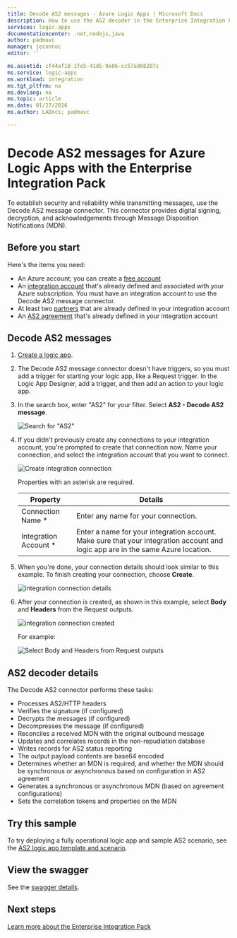 ```yaml
---
title: Decode AS2 messages - Azure Logic Apps | Microsoft Docs
description: How to use the AS2 decoder in the Enterprise Integration Pack for Azure Logic Apps
services: logic-apps
documentationcenter: .net,nodejs,java
author: padmavc
manager: jeconnoc
editor: ''

ms.assetid: cf44af18-1fe5-41d5-9e06-cc57a968207c
ms.service: logic-apps
ms.workload: integration
ms.tgt_pltfrm: na
ms.devlang: na
ms.topic: article
ms.date: 01/27/2016
ms.author: LADocs; padmavc

---
```

# Decode AS2 messages for Azure Logic Apps with the Enterprise Integration Pack 

To establish security and reliability while transmitting messages, use the Decode AS2 message connector. 
This connector provides digital signing, decryption, and acknowledgements through Message Disposition Notifications (MDN).

## Before you start

Here's the items you need:

* An Azure account; you can create a [free account](https://azure.microsoft.com/free)
* An [integration account](logic-apps-enterprise-integration-create-integration-account.md) 
that's already defined and associated with your Azure subscription. 
You must have an integration account to use the Decode AS2 message connector.
* At least two [partners](logic-apps-enterprise-integration-partners.md) 
that are already defined in your integration account
* An [AS2 agreement](logic-apps-enterprise-integration-as2.md) 
that's already defined in your integration account

## Decode AS2 messages

1. [Create a logic app](../logic-apps/quickstart-create-first-logic-app-workflow.md).

2. The Decode AS2 message connector doesn't have triggers, 
so you must add a trigger for starting your logic app, like a Request trigger. 
In the Logic App Designer, add a trigger, and then add an action to your logic app.

3.	In the search box, enter "AS2" for your filter. 
Select **AS2 - Decode AS2 message**.
   
    ![Search for "AS2"](media/logic-apps-enterprise-integration-as2-decode/as2decodeimage1.png)

4. If you didn't previously create any connections to your integration account, 
you're prompted to create that connection now. Name your connection, 
and select the integration account that you want to connect.
   
    ![Create integration connection](media/logic-apps-enterprise-integration-as2-decode/as2decodeimage2.png)

	Properties with an asterisk are required.

	| Property | Details |
	| --- | --- |
	| Connection Name * |Enter any name for your connection. |
	| Integration Account * |Enter a name for your integration account. Make sure that your integration account and logic app are in the same Azure location. |

5.	When you're done, your connection details should look similar to this example. 
To finish creating your connection, choose **Create**.

	![integration connection details](media/logic-apps-enterprise-integration-as2-decode/as2decodeimage3.png)

6. After your connection is created, as shown in this example, 
select **Body** and **Headers** from the Request outputs.
   
    ![integration connection created](media/logic-apps-enterprise-integration-as2-decode/as2decodeimage4.png) 

	For example:

	![Select Body and Headers from Request outputs](media/logic-apps-enterprise-integration-as2-decode/as2decodeimage5.png) 

## AS2 decoder details

The Decode AS2 connector performs these tasks: 

* Processes AS2/HTTP headers
* Verifies the signature (if configured)
* Decrypts the messages (if configured)
* Decompresses the message (if configured)
* Reconciles a received MDN with the original outbound message
* Updates and correlates records in the non-repudiation database
* Writes records for AS2 status reporting
* The output payload contents are base64 encoded
* Determines whether an MDN is required, and whether the MDN should be synchronous or asynchronous based on configuration in AS2 agreement
* Generates a synchronous or asynchronous MDN (based on agreement configurations)
* Sets the correlation tokens and properties on the MDN

## Try this sample

To try deploying a fully operational logic app and sample AS2 scenario, 
see the [AS2 logic app template and scenario](https://azure.microsoft.com/documentation/templates/201-logic-app-as2-send-receive/).

## View the swagger
See the [swagger details](/connectors/as2/). 

## Next steps
[Learn more about the Enterprise Integration Pack](logic-apps-enterprise-integration-overview.md) 

